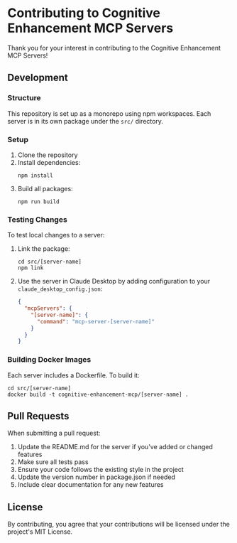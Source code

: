# Contributing to Cognitive Enhancement MCP Servers

Thank you for your interest in contributing to the Cognitive Enhancement MCP Servers!

## Development

### Structure

This repository is set up as a monorepo using npm workspaces. Each server is in its own package under the `src/` directory.

### Setup

1. Clone the repository
2. Install dependencies:
   ```
   npm install
   ```
3. Build all packages:
   ```
   npm run build
   ```

### Testing Changes

To test local changes to a server:

1. Link the package:
   ```
   cd src/[server-name]
   npm link
   ```

2. Use the server in Claude Desktop by adding configuration to your `claude_desktop_config.json`:
   ```json
   {
     "mcpServers": {
       "[server-name]": {
         "command": "mcp-server-[server-name]"
       }
     }
   }
   ```

### Building Docker Images

Each server includes a Dockerfile. To build it:

```
cd src/[server-name]
docker build -t cognitive-enhancement-mcp/[server-name] .
```

## Pull Requests

When submitting a pull request:

1. Update the README.md for the server if you've added or changed features
2. Make sure all tests pass
3. Ensure your code follows the existing style in the project
4. Update the version number in package.json if needed
5. Include clear documentation for any new features

## License

By contributing, you agree that your contributions will be licensed under the project's MIT License.